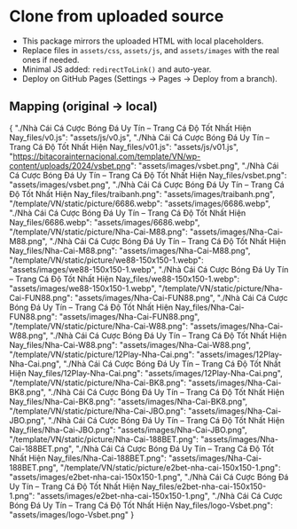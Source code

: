 # Clone from uploaded source

- This package mirrors the uploaded HTML with local placeholders.
- Replace files in `assets/css`, `assets/js`, and `assets/images` with the real ones if needed.
- Minimal JS added: `redirectToLink()` and auto-year.
- Deploy on GitHub Pages (Settings → Pages → Deploy from a branch).

## Mapping (original → local)
{
  "./Nhà Cái Cá Cược Bóng Đá Uy Tín – Trang Cá Độ Tốt Nhất Hiện Nay_files/v0.js": "assets/js/v0.js",
  "./Nhà Cái Cá Cược Bóng Đá Uy Tín – Trang Cá Độ Tốt Nhất Hiện Nay_files/v01.js": "assets/js/v01.js",
  "https://bitacorainternacional.com/template/VN/wp-content/uploads/2024/vsbet.png": "assets/images/vsbet.png",
  "./Nhà Cái Cá Cược Bóng Đá Uy Tín – Trang Cá Độ Tốt Nhất Hiện Nay_files/vsbet.png": "assets/images/vsbet.png",
  "./Nhà Cái Cá Cược Bóng Đá Uy Tín – Trang Cá Độ Tốt Nhất Hiện Nay_files/traibanh.png": "assets/images/traibanh.png",
  "/template/VN/static/picture/6686.webp": "assets/images/6686.webp",
  "./Nhà Cái Cá Cược Bóng Đá Uy Tín – Trang Cá Độ Tốt Nhất Hiện Nay_files/6686.webp": "assets/images/6686.webp",
  "/template/VN/static/picture/Nha-Cai-M88.png": "assets/images/Nha-Cai-M88.png",
  "./Nhà Cái Cá Cược Bóng Đá Uy Tín – Trang Cá Độ Tốt Nhất Hiện Nay_files/Nha-Cai-M88.png": "assets/images/Nha-Cai-M88.png",
  "/template/VN/static/picture/we88-150x150-1.webp": "assets/images/we88-150x150-1.webp",
  "./Nhà Cái Cá Cược Bóng Đá Uy Tín – Trang Cá Độ Tốt Nhất Hiện Nay_files/we88-150x150-1.webp": "assets/images/we88-150x150-1.webp",
  "/template/VN/static/picture/Nha-Cai-FUN88.png": "assets/images/Nha-Cai-FUN88.png",
  "./Nhà Cái Cá Cược Bóng Đá Uy Tín – Trang Cá Độ Tốt Nhất Hiện Nay_files/Nha-Cai-FUN88.png": "assets/images/Nha-Cai-FUN88.png",
  "/template/VN/static/picture/Nha-Cai-W88.png": "assets/images/Nha-Cai-W88.png",
  "./Nhà Cái Cá Cược Bóng Đá Uy Tín – Trang Cá Độ Tốt Nhất Hiện Nay_files/Nha-Cai-W88.png": "assets/images/Nha-Cai-W88.png",
  "/template/VN/static/picture/12Play-Nha-Cai.png": "assets/images/12Play-Nha-Cai.png",
  "./Nhà Cái Cá Cược Bóng Đá Uy Tín – Trang Cá Độ Tốt Nhất Hiện Nay_files/12Play-Nha-Cai.png": "assets/images/12Play-Nha-Cai.png",
  "/template/VN/static/picture/Nha-Cai-BK8.png": "assets/images/Nha-Cai-BK8.png",
  "./Nhà Cái Cá Cược Bóng Đá Uy Tín – Trang Cá Độ Tốt Nhất Hiện Nay_files/Nha-Cai-BK8.png": "assets/images/Nha-Cai-BK8.png",
  "/template/VN/static/picture/Nha-Cai-JBO.png": "assets/images/Nha-Cai-JBO.png",
  "./Nhà Cái Cá Cược Bóng Đá Uy Tín – Trang Cá Độ Tốt Nhất Hiện Nay_files/Nha-Cai-JBO.png": "assets/images/Nha-Cai-JBO.png",
  "/template/VN/static/picture/Nha-Cai-188BET.png": "assets/images/Nha-Cai-188BET.png",
  "./Nhà Cái Cá Cược Bóng Đá Uy Tín – Trang Cá Độ Tốt Nhất Hiện Nay_files/Nha-Cai-188BET.png": "assets/images/Nha-Cai-188BET.png",
  "/template/VN/static/picture/e2bet-nha-cai-150x150-1.png": "assets/images/e2bet-nha-cai-150x150-1.png",
  "./Nhà Cái Cá Cược Bóng Đá Uy Tín – Trang Cá Độ Tốt Nhất Hiện Nay_files/e2bet-nha-cai-150x150-1.png": "assets/images/e2bet-nha-cai-150x150-1.png",
  "./Nhà Cái Cá Cược Bóng Đá Uy Tín – Trang Cá Độ Tốt Nhất Hiện Nay_files/logo-Vsbet.png": "assets/images/logo-Vsbet.png"
}